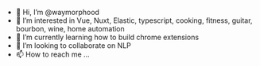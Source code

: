 - 👋 Hi, I’m @waymorphood
- 👀 I’m interested in Vue, Nuxt, Elastic, typescript, cooking, fitness, guitar, bourbon, wine, home automation
- 🌱 I’m currently learning how to build chrome extensions
- 💞️ I’m looking to collaborate on NLP
- 📫 How to reach me ...

<!---
waymorphood/waymorphood is a ✨ special ✨ repository because its `README.md` (this file) appears on your GitHub profile.
You can click the Preview link to take a look at your changes.
--->
